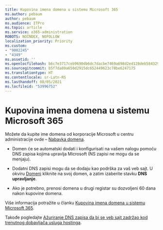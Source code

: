 ```yaml
---
title: Kupovina imena domena u sistemu Microsoft 365
ms.author: pebaum
author: pebaum
ms.audience: ITPro
ms.topic: article
ms.service: o365-administration
ROBOTS: NOINDEX, NOFOLLOW
localization_priority: Priority
ms.custom:
- "9002245"
- "4349"
ms.assetid: ''
ms.openlocfilehash: b6c7e3717ceb9690db6dc7dacbe7469a698d2ed128deb5843291687814ba302e
ms.sourcegitcommit: b5f7da89a650d2915dc652449623c78be6247175
ms.translationtype: HT
ms.contentlocale: sr-Latn-RS
ms.lasthandoff: 08/05/2021
ms.locfileid: "53996752"
---
```

# <a name="buy-a-domain-name-in-microsoft-365"></a>Kupovina imena domena u sistemu Microsoft 365

Možete da kupite ime domena od korporacije Microsoft u centru administracije ovde – [Nabavka domena](https://admin.microsoft.com/Domains/Buy).

- Domen će se automatski dodati i konfigurisati na vašem nalogu pomoću DNS zapisa kojima upravlja Microsoft (NS zapisi ne mogu da se menjaju).

- Dodatni DNS zapisi mogu da se dodaju kao podrška za vaš veb sajt.  U okviru [Domeni](https://admin.microsoft.com/AdminPortal/Home#/Domains) kliknite na svoj domen, a zatim izaberite stavku **DNS upravljanje**.

- Ako je potrebno, prenosi domena u drugi registar su dozvoljeni 60 dana nakon kupovine domena.

Više informacija potražite u članku [Kupovina imena domena u sistemu Microsoft 365](https://docs.microsoft.com/microsoft-365/admin/get-help-with-domains/buy-a-domain-name?view=o365-worldwide).

Takođe pogledajte [Ažuriranje DNS zapisa da bi se veb sajt zadržao kod trenutnog dobavljača usluga hostinga](https://docs.microsoft.com/alchemyinsights/update-dns-records-to-keep-your-website-with-your-current-hosting-provider-0).

